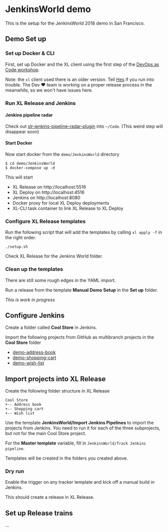 # JenkinsWorld demo

This is the setup for the JenkinsWorld 2018 demo in San Francisco.

## Demo Set up

### Set up Docker & CLI

First, set up Docker and the XL client using the first step of the [DevOps as Code workshop](https://github.com/xebialabs/devops-as-code-demo/tree/workshop-1/workshop).

Note: the `xl` client used there is an older version. Tell [Hes](mailto:hsiemelink@xebialabs.com) if you run into trouble. The Dev ♥︎ team is working on a proper release process in the meanwhile, so we won't have issues here.

### Run XL Release and Jenkins

#### Jenkins pipeline radar
Check out [xlr-jenkins-pipeline-radar-plugin](https://github.com/xebialabs/xlr-jenkins-pipeline-radar-plugin/) into `~/Code`. (This weird step will disappear soon)

#### Start Docker
Now start docker from the `demo/JenkinsWorld` directory

```
$ cd demo/JenkinsWorld
$ docker-compose up -d
```

This will start

* XL Release on http://localhost:5516
* XL Deploy on http://localhost:4516
* Jenkins on http://localhost:8080
* Docker proxy for local XL Deploy deployments
* XL-CLI task container to link XL Release to XL Deploy

### Configure XL Release templates

Run the following script that will add the templates by calling `xl apply -f` in the right order.

```
./setup.sh
```

Check XL Release for the Jenkins World folder.

### Clean up the templates

There are still some rough edges in the YAML import.

Run a release from the template **Manual Demo Setup** in the **Set up** folder.

_This is work in progress_

## Configure Jenkins

Create a folder called **Cool Store** in Jenkins.

Import the following projects from GitHub as multibranch projects in the **Cool Store** folder

* [demo-address-book](https://github.com/xebialabs/demo-address-book)
* [demo-shopping-cart](https://github.com/xebialabs/demo-shopping-cart)
* [demo-wish-list](https://github.com/xebialabs/demo-wish-list)

## Import projects into XL Release

Create the following folder structure in XL Release

```
Cool Store
+-- Address book
+-- Shopping cart
+-- Wish list
```

Use the template **JenkinsWorld/Import Jenkins Pipelines** to import the projects from Jenkins. You need to run it for each of the three subprojects, but not for the main Cool Store project.

For the **Master template** variable, fill in `JenkinsWorld/Track Jenkins pipeline`.

Templates will be created in the folders you created above.

### Dry run

Enable the trigger on any tracker template and kick off a manual build in Jenkins.

This should create a release in XL Release.

## Set up Release trains

...

